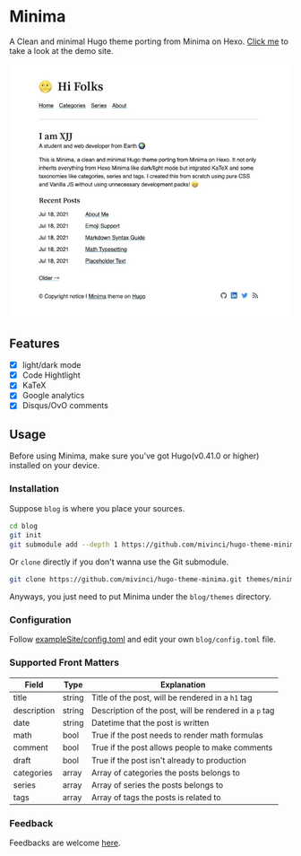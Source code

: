 # Minima

A Clean and minimal Hugo theme porting from Minima on Hexo. [Click me](https://h.xjj.pub/) to take a look at the demo site.

![screenshot](./images/tn.png)

## Features

- [x] light/dark mode
- [x] Code Hightlight
- [x] KaTeX
- [x] Google analytics
- [x] Disqus/OvO comments

## Usage

Before using Minima, make sure you've got Hugo(v0.41.0 or higher) installed on your device.

### Installation

Suppose `blog` is where you place your sources.

```bash
cd blog
git init
git submodule add --depth 1 https://github.com/mivinci/hugo-theme-minima.git themes/minima
```

Or  `clone` directly if you don't wanna use the Git submodule.

```bash
git clone https://github.com/mivinci/hugo-theme-minima.git themes/minima
```

Anyways, you just need to put Minima under the `blog/themes` directory.

### Configuration

Follow [exampleSite/config.toml](https://github.com/Mivinci/hugo-theme-minima/blob/main/exampleSite/config.toml) and edit your own `blog/config.toml` file.

### Supported Front Matters

| Field       | Type   | Explanation                                            |
| ----------- | ------ | ------------------------------------------------------ |
| title       | string | Title of the post, will be rendered in a `h1` tag      |
| description | string | Description of the post, will be rendered in a `p` tag |
| date        | string | Datetime that the post is written                      |
| math        | bool   | True if the post needs to render math formulas         |
| comment     | bool   | True if the post allows people to make comments        |
| draft       | bool   | True if the post isn't already to production           |
| categories  | array  | Array of categories the posts belongs to               |
| series      | array  | Array of series the posts belongs to                   |
| tags        | array  | Array of tags the posts is related to                  |

### Feedback

Feedbacks are welcome [here](https://github.com/Mivinci/hugo-theme-minima/issues).

